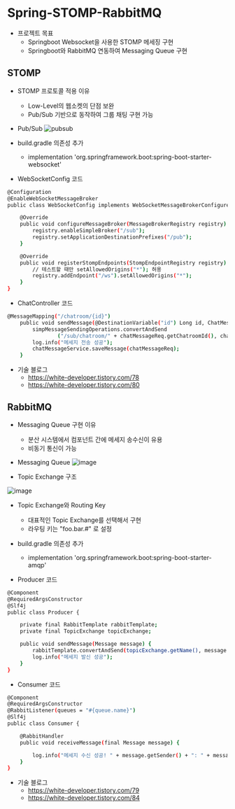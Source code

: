 # Spring-STOMP-RabbitMQ

* 프로젝트 목표
  - Springboot Websocket을 사용한 STOMP 메세징 구현
  - Springboot와 RabbitMQ 연동하여 Messaging Queue 구현

## STOMP

* STOMP 프로토콜 적용 이유
  - Low-Level의 웹소켓의 단점 보완
  - Pub/Sub 기반으로 동작하여 그룹 채팅 구현 가능

* Pub/Sub
![pubsub](https://github.com/Hoseok-Seong/Spring-STOMP-RabbitMQ/assets/93416157/845b1550-32e8-400f-819e-451337166087)

* build.gradle 의존성 추가
  - implementation 'org.springframework.boot:spring-boot-starter-websocket'

* WebSocketConfig 코드
``` bash
@Configuration
@EnableWebSocketMessageBroker
public class WebSocketConfig implements WebSocketMessageBrokerConfigurer {

    @Override
    public void configureMessageBroker(MessageBrokerRegistry registry) {
        registry.enableSimpleBroker("/sub");
        registry.setApplicationDestinationPrefixes("/pub");
    }

    @Override
    public void registerStompEndpoints(StompEndpointRegistry registry) {
        // 테스트할 때만 setAllowedOrigins("*"); 허용
        registry.addEndpoint("/ws").setAllowedOrigins("*");
    }
}
```

* ChatController 코드
``` bash
@MessageMapping("/chatroom/{id}")
    public void sendMessage(@DestinationVariable("id") Long id, ChatMessageReq chatMessageReq) {
        simpMessageSendingOperations.convertAndSend
                ("/sub/chatroom/" + chatMessageReq.getChatroomId(), chatMessageReq);
        log.info("메세지 전송 성공");
        chatMessageService.saveMessage(chatMessageReq);
    }
```

* 기술 블로그
  - https://white-developer.tistory.com/78
  - https://white-developer.tistory.com/80

## RabbitMQ

* Messaging Queue 구현 이유
  - 분산 시스템에서 컴포넌트 간에 메세지 송수신이 유용
  - 비동기 통신이 가능

* Messaging Queue
![image](https://github.com/Hoseok-Seong/Spring-STOMP-RabbitMQ/assets/93416157/29ba349b-0386-4361-93dc-b0ee967c6b61)

* Topic Exchange 구조

![image](https://github.com/Hoseok-Seong/Spring-STOMP-RabbitMQ/assets/93416157/1180ed65-ed4a-4f38-877d-9326b424b16f)

* Topic Exchange와 Routing Key 
  - 대표적인 Topic Exchange를 선택해서 구현
  - 라우팅 키는 "foo.bar.#" 로 설정

* build.gradle 의존성 추가
  - implementation 'org.springframework.boot:spring-boot-starter-amqp'

* Producer 코드
``` bash
@Component
@RequiredArgsConstructor
@Slf4j
public class Producer {

    private final RabbitTemplate rabbitTemplate;
    private final TopicExchange topicExchange;

    public void sendMessage(Message message) {
        rabbitTemplate.convertAndSend(topicExchange.getName(), message.getRoutingKey(), message);
        log.info("메세지 발신 성공");
    }
}
```

* Consumer 코드
``` bash
@Component
@RequiredArgsConstructor
@RabbitListener(queues = "#{queue.name}")
@Slf4j
public class Consumer {

    @RabbitHandler
    public void receiveMessage(final Message message) {

        log.info("메세지 수신 성공! " + message.getSender() + ": " + message.getMessage());
    }
}
```

* 기술 블로그
  - https://white-developer.tistory.com/79
  - https://white-developer.tistory.com/84
